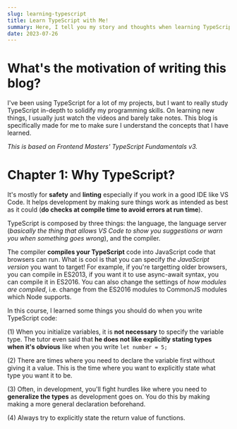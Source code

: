 ```yaml
---
slug: learning-typescript
title: Learn TypeScript with Me!
summary: Here, I tell you my story and thoughts when learning TypeScript along the way. If you see this, I'm still on my learning journey, so be sure to check it often for updates!.
date: 2023-07-26
---
```


# What's the motivation of writing this blog?

I've been using TypeScript for a lot of my projects, but I want to really study TypeScript in-depth to solidify my programming skills. On learning new things, I usually just watch the videos and barely take notes. This blog is specifically made for me to make sure I understand the concepts that I have learned.

_This is based on Frontend Masters' TypeScript Fundamentals v3._

# Chapter 1: Why TypeScript?

It's mostly for **safety** and **linting** especially if you work in a good IDE like VS Code. It helps development by making sure things work as intended as best as it could (**do checks at compile time to avoid errors at run time**).

TypeScript is composed by three things: the language, the language server (_basically the thing that allows VS Code to show you suggestions or warn you when something goes wrong_), and the compiler.

The compiler **compiles your TypeScript** code into JavaScript code that browsers can run. What is cool is that you can specify _the JavaScript version_ you want to target! For example, if you're targetting older browsers, you can compile in ES2013, if you want it to use async-await syntax, you can compile it in ES2016. You can also change the settings of _how modules are compiled_, i.e. change from the ES2016 modules to CommonJS modules which Node supports.

In this course, I learned some things you should do when you write TypeScript code:

(1) When you initialize variables, it is **not necessary** to specify the variable type. The tutor even said that **he does not like explicitly stating types when it's obvious** like when you write `let number = 5;`

(2) There are times where you need to declare the variable first without giving it a value. This is the time where you want to explicitly state what type you want it to be.

(3) Often, in development, you'll fight hurdles like where you need to **generalize the types** as development goes on. You do this by making making a more general declaration beforehand.

(4) Always try to explicitly state the return value of functions.
